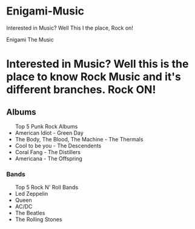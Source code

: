 # Enigami-Music
Interested in Music? Well This I the place, Rock on!
<!DOCTYPE HTML>
<Html>
<head> 
<tittle> Enigami The Music</tittle>
</head>
<body>
<h1>Interested in Music? Well this is the place to know Rock Music and it's different branches. Rock ON!
</h1>
<h2>Albums</h2>
<ul>Top 5 Punk Rock Albums
<li>American Idiot - Green Day</li>
<li>The Body, The Blood, The Machine - The Thermals</li>
<li>Cool to be you - The Descendents</li>
<li>Coral Fang - The Distillers</li>
<li>Americana - The Offspring</li>
</ul>
<h3>Bands</h3>
<ul>Top 5 Rock N' Roll Bands
<li>Led Zeppelin</li>
<li>Queen</li>
<li>AC/DC</li>
<li>The Beatles</li>
<li>The Rolling Stones</li>
</ul>

